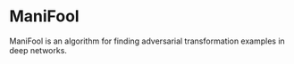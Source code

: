 # ManiFool

ManiFool is an algorithm for finding adversarial transformation examples in deep networks.
